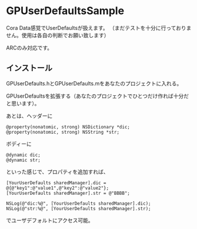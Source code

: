 GPUserDefaultsSample
====================
Cora Data感覚でUserDefaultsが扱えます。
（まだテストを十分に行っておりません。使用は各自の判断でお願い致します）

ARCのみ対応です。


インストール
-----
GPUserDefaults.hとGPUserDefaults.mをあなたのプロジェクトに入れる。

GPUserDefaultsを拡張する（あなたのプロジェクトでひとつだけ作れば十分だと思います）。

あとは、ヘッダーに
```
@property(nonatomic, strong) NSDictionary *dic;
@property(nonatomic, strong) NSString *str;
```

ボディーに
```
@dynamic dic;
@dynamic str;
```
といった感じで、プロパティを追加すれば、
```
[YourUserDefaults sharedManager].dic = @{@"key1":@"value1",@"key2":@"value2"};
[YourUserDefaults sharedManager].str = @"BBBB";
    
NSLog(@"dic:%@", [YourUserDefaults sharedManager].dic);
NSLog(@"str:%@", [YourUserDefaults sharedManager].str);
```
でユーザデフォルトにアクセス可能。
